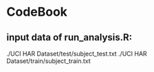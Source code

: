 # CodeBook

## input data of run_analysis.R:

./UCI HAR Dataset/test/subject_test.txt
./UCI HAR Dataset/train/subject_train.txt
